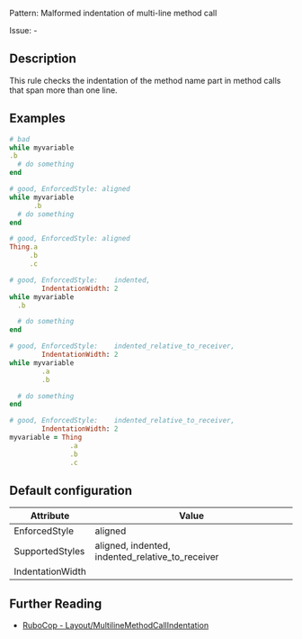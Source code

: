 Pattern: Malformed indentation of multi-line method call

Issue: -

## Description

This rule checks the indentation of the method name part in method calls that span more than one line.

## Examples

```ruby
# bad
while myvariable
.b
  # do something
end

# good, EnforcedStyle: aligned
while myvariable
      .b
  # do something
end

# good, EnforcedStyle: aligned
Thing.a
     .b
     .c

# good, EnforcedStyle:    indented,
        IndentationWidth: 2
while myvariable
  .b

  # do something
end

# good, EnforcedStyle:    indented_relative_to_receiver,
        IndentationWidth: 2
while myvariable
        .a
        .b

  # do something
end

# good, EnforcedStyle:    indented_relative_to_receiver,
        IndentationWidth: 2
myvariable = Thing
               .a
               .b
               .c
```

## Default configuration

Attribute | Value
--- | ---
EnforcedStyle | aligned
SupportedStyles | aligned, indented, indented_relative_to_receiver
IndentationWidth |

## Further Reading

* [RuboCop - Layout/MultilineMethodCallIndentation](https://rubocop.readthedocs.io/en/latest/cops_layout/#layoutmultilinemethodcallindentation)

